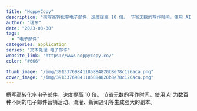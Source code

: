 ```yaml
---
title: "HoppyCopy"
description: "撰写高转化率电子邮件，速度提高 10 倍。 节省无数的写作时间。使用 AI 为数百种不同的电子邮件营销活动、滴灌、新闻通"
author: "瑞东"
date: "2023-03-30"
tags:
  - "电子邮件"
categories: application
series: "文本处理 电子邮件"
website_link: "https://www.hoppycopy.co/"
color: "#666"

thumb_image: "/img/39133769841185884820b8e78c126aca.png"
cover_image: "/img/39133769841185884820b8e78c126aca.png"
---
```


撰写高转化率电子邮件，速度提高 10 倍。 节省无数的写作时间。使用 AI 为数百种不同的电子邮件营销活动、滴灌、新闻通讯等生成强大的副本。
